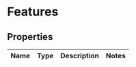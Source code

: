 
# Features

## Properties
Name | Type | Description | Notes
------------ | ------------- | ------------- | -------------



